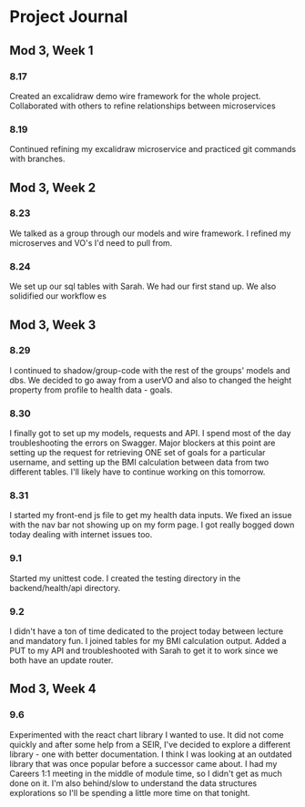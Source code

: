 # Project Journal

## Mod 3, Week 1

### 8.17
Created an excalidraw demo wire framework for the whole project. Collaborated with others to refine relationships between microservices 

### 8.19
Continued refining my excalidraw microservice and practiced git commands with branches. 

## Mod 3, Week 2

### 8.23
We talked as a group through our models and wire framework. I refined my microserves and VO's I'd need to pull from. 

### 8.24
We set up our sql tables with Sarah. We had our first stand up. We also solidified our workflow es

## Mod 3, Week 3

### 8.29
I continued to shadow/group-code with the rest of the groups' models and dbs. We decided to go away from a userVO and also to changed the height property from profile to health data - goals. 

### 8.30
I finally got to set up my models, requests and API. I spend most of the day troubleshooting the errors on Swagger. Major blockers at this point are setting up the request for retrieving ONE set of goals for a particular username, and setting up the BMI calculation between data from two different tables. I'll likely have to continue working on this tomorrow. 

### 8.31
I started my front-end js file to get my health data inputs. We fixed an issue with the nav bar not showing up on my form page. I got really bogged down today dealing with internet issues too. 

### 9.1
Started my unittest code. I created the testing directory in the backend/health/api directory.

### 9.2
I didn't have a ton of time dedicated to the project today between lecture and mandatory fun. I joined tables for my BMI calculation output. Added a PUT to my API and troubleshooted with Sarah to get it to work since we both have an update router.

## Mod 3, Week 4

### 9.6
Experimented with the react chart library I wanted to use. It did not come quickly and after some help from a SEIR, I've decided to explore a different library - one with better documentation. I think I was looking at an outdated library that was once popular before a successor came about. I had my Careers 1:1 meeting in the middle of module time, so I didn't get as much done on it. I'm also behind/slow to understand the data structures explorations so I'll be spending a little more time on that tonight. 
